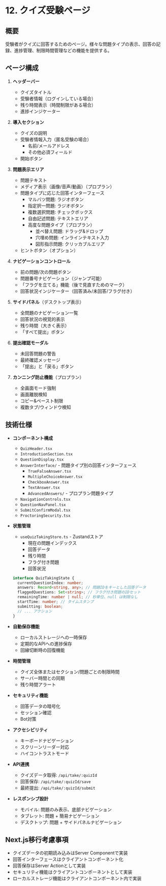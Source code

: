 # 12. クイズ受験ページ

## 概要

受験者がクイズに回答するためのページ。様々な問題タイプの表示、回答の記録、進捗管理、制限時間管理などの機能を提供する。

## ページ構成

1. **ヘッダーバー**

   - クイズタイトル
   - 受験者情報（ログインしている場合）
   - 残り時間表示（時間制限がある場合）
   - 進捗インジケーター

2. **導入セクション**

   - クイズの説明
   - 受験者情報入力（匿名受験の場合）
     - 名前/メールアドレス
     - その他必須フィールド
   - 開始ボタン

3. **問題表示エリア**

   - 問題テキスト
   - メディア表示（画像/音声/動画）（プロプラン）
   - 問題タイプに応じた回答インターフェース
     - マルバツ問題: ラジオボタン
     - 指定択一問題: ラジオボタン
     - 複数選択問題: チェックボックス
     - 自由記述問題: テキストエリア
     - 高度な問題タイプ（プロプラン）
       - 並べ替え問題: ドラッグ&ドロップ
       - 穴埋め問題: インラインテキスト入力
       - 図形指示問題: クリッカブルエリア
   - ヒントボタン（オプション）

4. **ナビゲーションコントロール**

   - 前の問題/次の問題ボタン
   - 問題番号ナビゲーション（ジャンプ可能）
   - 「フラグを立てる」機能（後で見直すためのマーク）
   - 回答状況インジケーター（回答済み/未回答/フラグ付き）

5. **サイドパネル**（デスクトップ表示）

   - 全問題のナビゲーション一覧
   - 回答状況の視覚的表示
   - 残り時間（大きく表示）
   - 「すべて提出」ボタン

6. **提出確認モーダル**

   - 未回答問題の警告
   - 最終確認メッセージ
   - 「提出」と「戻る」ボタン

7. **カンニング防止機能**（プロプラン）
   - 全画面モード強制
   - 画面離脱検知
   - コピー&ペースト制限
   - 複数タブ/ウィンドウ検知

## 技術仕様

- **コンポーネント構成**

  - `QuizHeader.tsx`
  - `IntroductionSection.tsx`
  - `QuestionDisplay.tsx`
  - `AnswerInterface/` - 問題タイプ別の回答インターフェース
    - `TrueFalseAnswer.tsx`
    - `MultipleChoiceAnswer.tsx`
    - `CheckboxAnswer.tsx`
    - `TextAnswer.tsx`
    - `AdvancedAnswers/` - プロプラン問題タイプ
  - `NavigationControls.tsx`
  - `QuestionNavPanel.tsx`
  - `SubmitConfirmModal.tsx`
  - `ProctoringSecurity.tsx`

- **状態管理**

  - `useQuizTakingStore.ts` - Zustandストア
    - 現在の問題インデックス
    - 回答データ
    - 残り時間
    - フラグ付き問題
    - 回答状況

  ```typescript
  interface QuizTakingState {
    currentQuestionIndex: number;
    answers: Record<string, any>; // 問題IDをキーとした回答データ
    flaggedQuestions: Set<string>; // フラグ付き問題のIDセット
    remainingTime: number | null; // 秒単位、null は制限なし
    startTime: number; // タイムスタンプ
    submitting: boolean;
    // ... アクション
  }
  ```

- **自動保存機能**

  - ローカルストレージへの一時保存
  - 定期的なAPIへの進捗保存
  - 回線切断時の回復機能

- **時間管理**

  - クイズ全体またはセクション/問題ごとの制限時間
  - サーバー時間との同期
  - 残り時間アラート

- **セキュリティ機能**

  - 回答データの暗号化
  - セッション確認
  - Bot対策

- **アクセシビリティ**

  - キーボードナビゲーション
  - スクリーンリーダー対応
  - ハイコントラストモード

- **API連携**

  - クイズデータ取得: `/api/take/:quizId`
  - 回答保存: `/api/take/:quizId/save`
  - 最終提出: `/api/take/:quizId/submit`

- **レスポンシブ設計**
  - モバイル: 問題のみ表示、底部ナビゲーション
  - タブレット: 問題 + 簡易ナビゲーション
  - デスクトップ: 問題 + サイドパネルナビゲーション

## Next.js移行考慮事項

- クイズデータの初期読み込みはServer Componentで実装
- 回答インターフェースはクライアントコンポーネント化
- 回答保存はServer Actionとして実装
- セキュリティ機能はクライアントコンポーネントとして実装
- ローカルストレージ機能はクライアントコンポーネント内で実装
